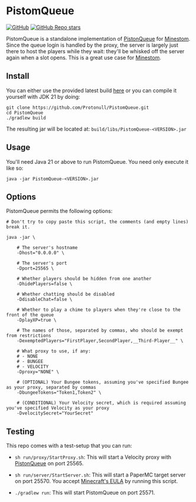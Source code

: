 # PistomQueue

[![GitHub](https://img.shields.io/github/license/Protonull/PistomQueue?style=flat-square&color=b2204c)](https://github.com/Protonull/PistomQueue/blob/master/LICENSE)
[![GitHub Repo stars](https://img.shields.io/github/stars/Protonull/PistomQueue?style=flat-square)](https://github.com/Protonull/PistomQueue/stargazers)

PistomQueue is a standalone implementation of [PistonQueue](https://github.com/AlexProgrammerDE/PistonQueue) for
[Minestom](https://github.com/Minestom/Minestom). Since the queue login is handled by the proxy, the server is largely
just there to host the players while they wait: they'll be whisked off the server again when a slot opens. This is a
great use case for [Minestom](https://github.com/Minestom/Minestom).

## Install

You can either use the provided latest build [here](https://github.com/Protonull/PistomQueue/releases/tag/latest) or you
can compile it yourself with JDK 21 by doing:
```shell
git clone https://github.com/Protonull/PistomQueue.git
cd PistomQueue
./gradlew build
```
The resulting jar will be located at: `build/libs/PistomQueue-<VERSION>.jar`

## Usage

You'll need Java 21 or above to run PistomQueue. You need only execute it like so:
```shell
java -jar PistomQueue-<VERSION>.jar
```

## Options

PistomQueue permits the following options:
```shell
# Don't try to copy paste this script, the comments (and empty lines) break it.

java -jar \
    
    # The server's hostname
    -Dhost="0.0.0.0" \
    
    # The server's port
    -Dport=25565 \
    
    # Whether players should be hidden from one another
    -DhidePlayers=false \
    
    # Whether chatting should be disabled
    -DdisableChat=false \
    
    # Whether to play a chime to players when they're close to the front of the queue
    -DplayXP=true \
    
    # The names of those, separated by commas, who should be exempt from restrictions
    -DexemptedPlayers="FirstPlayer,SecondPlayer,__Third-Player__" \
    
    # What proxy to use, if any:
    # - NONE
    # - BUNGEE
    # - VELOCITY
    -Dproxy="NONE" \
    
    # (OPTIONAL) Your Bungee tokens, assuming you've specified Bungee as your proxy, separated by commas
    -DbungeeTokens="Token1,Token2" \
    
    # (CONDITIONAL) Your Velocity secret, which is required assuming you've specified Velocity as your proxy
    -DvelocitySecret="YourSecret"
```

## Testing

This repo comes with a test-setup that you can run:

- `sh run/proxy/StartProxy.sh`: This will start a Velocity proxy with [PistonQueue](https://github.com/AlexProgrammerDE/PistonQueue)
  on port 25565.

- `sh run/server/StartServer.sh`: This will start a PaperMC target server on port 25570. You accept [Minecraft's EULA](https://www.minecraft.net/en-us/eula)
  by running this script.

- `./gradlew run`: This will start PistomQueue on port 25571.
